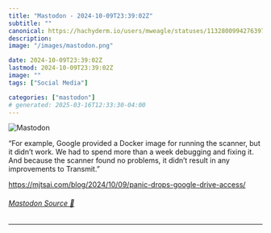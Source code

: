 ```yaml
---
title: "Mastodon - 2024-10-09T23:39:02Z"
subtitle: ""
canonical: https://hachyderm.io/users/mweagle/statuses/113280099427639715
description:
image: "/images/mastodon.png"

date: 2024-10-09T23:39:02Z
lastmod: 2024-10-09T23:39:02Z
image: ""
tags: ["Social Media"]

categories: ["mastodon"]
# generated: 2025-03-16T12:33:30-04:00
---
```

![Mastodon](/images/mastodon.png)

<p>“For example, Google provided a Docker image for running the scanner, but it didn’t work. We had to spend more than a week debugging and fixing it. And because the scanner found no problems, it didn’t result in any improvements to Transmit.”</p><p><a href="https://mjtsai.com/blog/2024/10/09/panic-drops-google-drive-access/" target="_blank" rel="nofollow noopener noreferrer" translate="no"><span class="invisible">https://</span><span class="ellipsis">mjtsai.com/blog/2024/10/09/pan</span><span class="invisible">ic-drops-google-drive-access/</span></a></p>


###### [Mastodon Source 🐘](https://hachyderm.io/@mweagle/113280099427639715)

___

